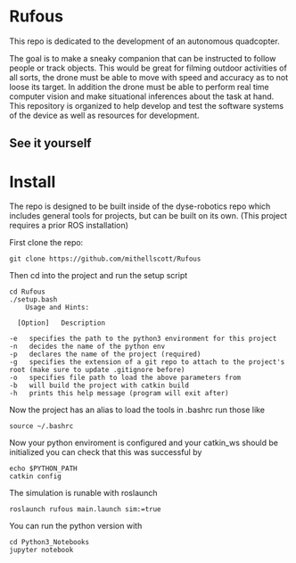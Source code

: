 # Rufous
This repo is dedicated to the development of an autonomous quadcopter.

The goal is to make a sneaky companion that can be instructed to follow people or track objects. This would be great for filming outdoor activities of all sorts, the drone must be able to move with speed and accuracy as to not loose its target. In addition the drone must be able to perform real time computer vision and make situational inferences about the task at hand. This repository is organized to help develop and test the software systems of the device as well as resources for development.

## See it yourself
# Install
The repo is designed to be built inside of the dyse-robotics repo which includes general tools for projects, but can be built on its own. (This project requires a prior ROS installation)

First clone the repo: 

    git clone https://github.com/mithellscott/Rufous

Then cd into the project and run the setup script

    cd Rufous
    ./setup.bash 
    	Usage and Hints:

      [Option]	 Description

	-e	 specifies the path to the python3 environment for this project
	-n	 decides the name of the python env
	-p	 declares the name of the project (required)
	-g	 specifies the extension of a git repo to attach to the project's root (make sure to update .gitignore before)
	-o	 specifies file path to load the above parameters from
	-b	 will build the project with catkin build
	-h	 prints this help message (program will exit after)

    
Now the project has an alias to load the tools in .bashrc run those like 

    source ~/.bashrc
    
Now your python enviroment is configured and your catkin_ws should be initialized you can check that this was successful by 

    echo $PYTHON_PATH
    catkin config
    
The simulation is runable with roslaunch
    
    roslaunch rufous main.launch sim:=true
    
    
You can run the python version with 

    cd Python3_Notebooks
    jupyter notebook
